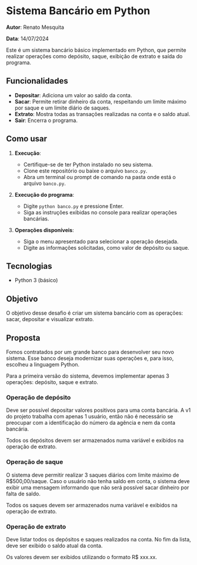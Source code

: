 # Sistema Bancário em Python
**Autor**: Renato Mesquita

**Data**: 14/07/2024

Este é um sistema bancário básico implementado em Python, que permite realizar operações como depósito, saque, exibição de extrato e saída do programa.

## Funcionalidades

- **Depositar**: Adiciona um valor ao saldo da conta.
- **Sacar**: Permite retirar dinheiro da conta, respeitando um limite máximo por saque e um limite diário de saques.
- **Extrato**: Mostra todas as transações realizadas na conta e o saldo atual.
- **Sair**: Encerra o programa.

## Como usar

1. **Execução**:
   - Certifique-se de ter Python instalado no seu sistema.
   - Clone este repositório ou baixe o arquivo `banco.py`.
   - Abra um terminal ou prompt de comando na pasta onde está o arquivo `banco.py`.

2. **Execução do programa**:
   - Digite `python banco.py` e pressione Enter.
   - Siga as instruções exibidas no console para realizar operações bancárias.

3. **Operações disponíveis**:
   - Siga o menu apresentado para selecionar a operação desejada.
   - Digite as informações solicitadas, como valor de depósito ou saque.



## Tecnologias

- Python 3 (básico)


## Objetivo

O objetivo desse desafio é criar um sistema bancário com as operações: sacar, depositar e visualizar extrato.


## Proposta

Fomos contratados por um grande banco para desenvolver seu novo sistema. Esse banco deseja modernizar suas operações e, para isso, escolheu a linguagem Python. 

Para a primeira versão do sistema, devemos implementar apenas 3 operações: depósito, saque e extrato.

### Operação de depósito
Deve ser possível depositar valores positivos para uma conta bancária. A v1 do projeto trabalha com apenas 1 usuário, então não é necessário se preocupar com a identificação do número da agência e nem da conta bancária.

Todos os depósitos devem ser armazenados numa variável e exibidos na operação de extrato.

### Operação de saque
O sistema deve permitir realizar 3 saques diários com limite máximo de R$500,00/saque. Caso o usuário não tenha saldo em conta, o sistema deve exibir uma mensagem informando que não será possível sacar dinheiro por falta de saldo.

Todos os saques devem ser armazenados numa variável e exibidos na operação de extrato.

### Operação de extrato
Deve listar todos os depósitos e saques realizados na conta. No fim da lista, deve ser exibido o saldo atual da conta.

Os valores devem ser exibidos utilizando o formato R$ xxx.xx.
